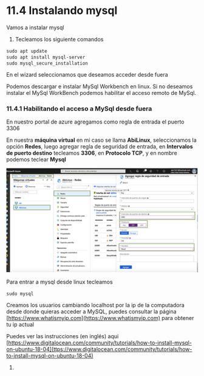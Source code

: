 # 11.4 Instalando mysql

Vamos a instalar mysql

1. Tecleamos los siguiente comandos

```text
sudo apt update
sudo apt install mysql-server
sudo mysql_secure_installation
```

En el wizard seleccionamos que deseamos acceder desde fuera

Podemos descargar e instalar MySql Workbench en linux. Si no deseamos instalar el MySql WorkBench podemos habilitar el acceso remoto de MySql.

### 11.4.1 Habilitando el acceso a MySql desde fuera

En nuestro portal de azure agregamos como regla de entrada  el puerto 3306

En nuestra **máquina virtual** en mi caso se llama **AbiLinux**, seleccionamos la opción **Redes**, luego agregar regla de seguridad de entrada, en **Intervalos de puerto destino** tecleamos **3306**, en **Protocolo TCP**, y en nombre podemos teclear **Mysql**

![](../.gitbook/assets/image%20%28111%29.png)

Para entrar a mysql desde linux tecleamos 

```text
sudo mysql
```

Creamos los usuarios cambiando localhost por la ip de la computadora desde donde quieras acceder a MySQL, puedes consultar la página [https://www.whatismyip.com](https://www.whatismyip.com) para obtener tu ip actual

Puedes ver las instrucciones \(en inglés\) aqui [https://www.digitalocean.com/community/tutorials/how-to-install-mysql-on-ubuntu-18-04](ttps://www.digitalocean.com/community/tutorials/how-to-install-mysql-on-ubuntu-18-04)

1. 
